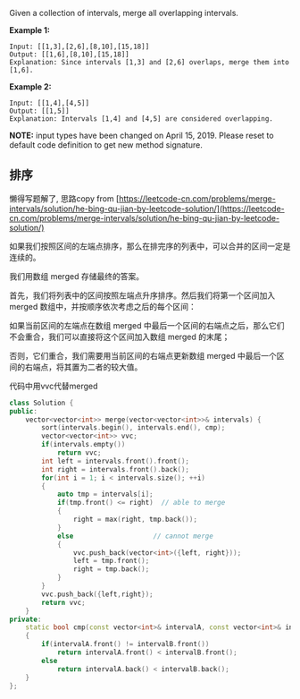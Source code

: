 Given a collection of intervals, merge all overlapping intervals.

**Example 1:**

```
Input: [[1,3],[2,6],[8,10],[15,18]]
Output: [[1,6],[8,10],[15,18]]
Explanation: Since intervals [1,3] and [2,6] overlaps, merge them into [1,6].
```

**Example 2:**

```
Input: [[1,4],[4,5]]
Output: [[1,5]]
Explanation: Intervals [1,4] and [4,5] are considered overlapping.
```

**NOTE:** input types have been changed on April 15, 2019. Please reset to default code definition to get new method signature.

## 排序

懒得写题解了, 思路copy from [https://leetcode-cn.com/problems/merge-intervals/solution/he-bing-qu-jian-by-leetcode-solution/](https://leetcode-cn.com/problems/merge-intervals/solution/he-bing-qu-jian-by-leetcode-solution/)

如果我们按照区间的左端点排序，那么在排完序的列表中，可以合并的区间一定是连续的。

我们用数组 merged 存储最终的答案。

首先，我们将列表中的区间按照左端点升序排序。然后我们将第一个区间加入 merged 数组中，并按顺序依次考虑之后的每个区间：

如果当前区间的左端点在数组 merged 中最后一个区间的右端点之后，那么它们不会重合，我们可以直接将这个区间加入数组 merged 的末尾；

否则，它们重合，我们需要用当前区间的右端点更新数组 merged 中最后一个区间的右端点，将其置为二者的较大值。

代码中用vvc代替merged

```c++
class Solution {
public:
    vector<vector<int>> merge(vector<vector<int>>& intervals) {
        sort(intervals.begin(), intervals.end(), cmp);
        vector<vector<int>> vvc;
        if(intervals.empty())
            return vvc;
        int left = intervals.front().front();
        int right = intervals.front().back();
        for(int i = 1; i < intervals.size(); ++i)
        {
            auto tmp = intervals[i];
            if(tmp.front() <= right)  // able to merge
            {
                right = max(right, tmp.back());
            }
            else                    // cannot merge
            {
                vvc.push_back(vector<int>({left, right}));
                left = tmp.front();
                right = tmp.back();
            }
        }
        vvc.push_back({left,right});
        return vvc;
    }
private:
    static bool cmp(const vector<int>& intervalA, const vector<int>& intervalB)
    {
        if(intervalA.front() != intervalB.front())
            return intervalA.front() < intervalB.front();
        else
            return intervalA.back() < intervalB.back();
    }
};
```


